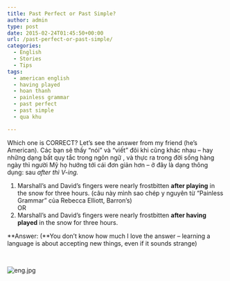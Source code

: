 ```yaml
---
title: Past Perfect or Past Simple?
author: admin
type: post
date: 2015-02-24T01:45:50+00:00
url: /past-perfect-or-past-simple/
categories:
  - English
  - Stories
  - Tips
tags:
  - american english
  - having played
  - hoan thanh
  - painless grammar
  - past perfect
  - past simple
  - qua khu

---
```

Which one is CORRECT? Let&#8217;s see the answer from my friend (he&#8217;s American). Các bạn sẽ thấy &#8220;nói&#8221; và &#8220;viết&#8221; đôi khi cũng khác nhau &#8211; hay những dạng bất quy tắc trong ngôn ngữ , và thực ra trong đời sống hàng ngày thì người Mỹ họ hướng tới cái đơn giản hơn &#8211; ở đây là dạng thông dụng: sau _after thì V-ing._

1. Marshall&#8217;s and David&#8217;s fingers were nearly frostbitten **after playing** in the snow for three hours. (câu này mình sao chép y nguyên từ &#8220;Painless Grammar&#8221; của Rebecca Elliott, Barron&#8217;s)  
OR  
2. Marshall&#8217;s and David&#8217;s fingers were nearly frostbitten **after having played** in the snow for three hours.

**Answer: (**You don&#8217;t know how much I love the answer &#8211; learning a language is about accepting new things, even if it sounds strange)

&nbsp;


![eng.jpg](/wp-content/uploads/2015/02/eng.jpg)


&nbsp;

 [1]: ../wp-content/uploads/2015/02/eng.jpg
